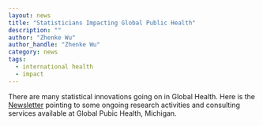 ```yaml
---
layout: news
title: "Statisticians Impacting Global Public Health"
description: ""
author: "Zhenke Wu"
author_handle: "Zhenke Wu"
category: news
tags: 
  - international health
  - impact
---
```


There are many statistical innovations going on in Global Health. Here is the [Newsletter](http://campaign.r20.constantcontact.com/render?m=1117923811388&ca=fffb8bb5-a669-4edd-a290-7447fd5725c5) pointing to some ongoing research activities and consulting services available at Global Pubic Health, Michigan.